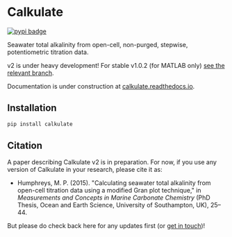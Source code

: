 # Calkulate

[![pypi badge](https://img.shields.io/pypi/v/calkulate.svg?style=popout)](https://pypi.org/project/calkulate/)

Seawater total alkalinity from open-cell, non-purged, stepwise, potentiometric titration data.

v2 is under heavy development! For stable v1.0.2 (for MATLAB only) [see the relevant branch](https://github.com/mvdh7/calkulate/tree/1.0.2).

Documentation is under construction at [calkulate.readthedocs.io](https://calkulate.readthedocs.io/en/latest/).


## Installation

```python
pip install calkulate
```

## Citation

A paper describing Calkulate v2 is in preparation. For now, if you use any version of Calkulate in your research, please cite it as:

  * Humphreys, M. P. (2015). "Calculating seawater total alkalinity from open-cell titration data using a modified Gran plot technique," in *Measurements and Concepts in Marine Carbonate Chemistry* (PhD Thesis, Ocean and Earth Science, University of Southampton, UK), 25–44.

But please do check back here for any updates first (or [get in touch](https://mvdh.xyz/contact/))!

